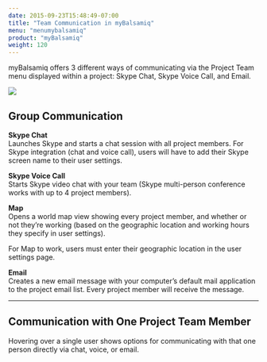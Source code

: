 ```yaml
---
date: 2015-09-23T15:48:49-07:00
title: "Team Communication in myBalsamiq"
menu: "menumybalsamiq"
product: "myBalsamiq"
weight: 120
---
```


myBalsamiq offers 3 different ways of communicating via the Project Team menu displayed within a project: Skype Chat, Skype Voice Call, and Email.

![](//media.balsamiq.com/img/support/docs/myb/communication.png)

## Group Communication

**Skype Chat**  
 Launches Skype and starts a chat session with all project members. For Skype integration (chat and voice call), users will have to add their Skype screen name to their user settings.

**Skype Voice Call**  
 Starts Skype video chat with your team (Skype multi-person conference works with up to 4 project members).

**Map**  
 Opens a world map view showing every project member, and whether or not they’re working (based on the geographic location and working hours they specify in user settings).

For Map to work, users must enter their geographic location in the user settings page.

**Email**  
 Creates a new email message with your computer’s default mail application to the project email list. Every project member will receive the message.

---
## Communication with One Project Team Member

Hovering over a single user shows options for communicating with that one person directly via chat, voice, or email.
